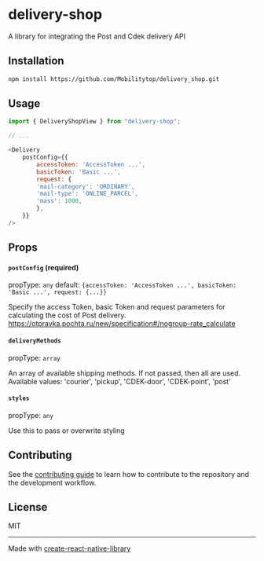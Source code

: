 # delivery-shop

A library for integrating the Post and Cdek delivery API

## Installation

```sh
npm install https://github.com/Mobilitytop/delivery_shop.git
```

## Usage


```js
import { DeliveryShopView } from "delivery-shop";

// ...

<Delivery
    postConfig={{
        accessToken: 'AccessToken ...',
        basicToken: 'Basic ...',
        request: {
        'mail-category': 'ORDINARY',
        'mail-type': 'ONLINE_PARCEL',
        'mass': 1000,
        },
    }}
/>
```

## Props

#### `postConfig` (required)

propType: `any`
default: `{accessToken: 'AccessToken ...', basicToken: 'Basic ...', request: {...}}`

Specify the access Token, basic Token and request parameters for calculating the cost of Post delivery. https://otpravka.pochta.ru/new/specification#/nogroup-rate_calculate

#### `deliveryMethods`

propType: `array`

An array of available shipping methods. If not passed, then all are used. Available values: 'courier', 'pickup', 'CDEK-door', 'CDEK-point', 'post'

#### `styles`

propType: `any`

Use this to pass or overwrite styling 


## Contributing

See the [contributing guide](CONTRIBUTING.md) to learn how to contribute to the repository and the development workflow.

## License

MIT

---

Made with [create-react-native-library](https://github.com/callstack/react-native-builder-bob)
